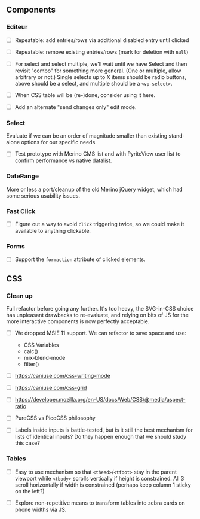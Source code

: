 ## Components

### Editeur

- [ ] Repeatable: add entries/rows via additional disabled entry until clicked

- [ ] Repeatable: remove existing entries/rows (mark for deletion with `null`)

- [ ] For select and select multiple, we'll wait until we have Select and then revisit "combo" for something more general.  (One or multiple, allow arbitrary or not.)  Single selects up to X items should be radio buttons, above should be a select, and multiple should be a `<vp-select>`.

- [ ] When CSS table will be (re-)done, consider using it here.

- [ ] Add an alternate "send changes only" edit mode.

### Select

Evaluate if we can be an order of magnitude smaller than existing stand-alone options for our specific needs.

- [ ] Test prototype with Merino CMS list and with PyriteView user list to confirm performance vs native datalist.

### DateRange

More or less a port/cleanup of the old Merino jQuery widget, which had some serious usability issues.

### Fast Click

- [ ] Figure out a way to avoid `click` triggering twice, so we could make it available to anything clickable.

### Forms

- [ ] Support the `formaction` attribute of clicked elements.

## CSS

### Clean up

Full refactor before going any further.  It's too heavy, the SVG-in-CSS choice has unpleasant drawbacks to re-evaluate, and relying on bits of JS for the more interactive components is now perfectly acceptable.

- [ ] We dropped MSIE 11 support. We can refactor to save space and use:
    * CSS Variables
	* calc()
	* mix-blend-mode
	* filter()

- [ ] https://caniuse.com/css-writing-mode

- [ ] https://caniuse.com/css-grid

- [ ] https://developer.mozilla.org/en-US/docs/Web/CSS/@media/aspect-ratio

- [ ] PureCSS vs PicoCSS philosophy

- [ ] Labels inside inputs is battle-tested, but is it still the best mechanism for lists of identical inputs?  Do they happen enough that we should study this case?

### Tables

- [ ] Easy to use mechanism so that `<thead>`/`<tfoot>` stay in the parent viewport while `<tbody>` scrolls vertically if height is constrained.  All 3 scroll horizontally if width is constrained (perhaps keep column 1 sticky on the left?)

- [ ] Explore non-repetitive means to transform tables into zebra cards on phone widths via JS.

